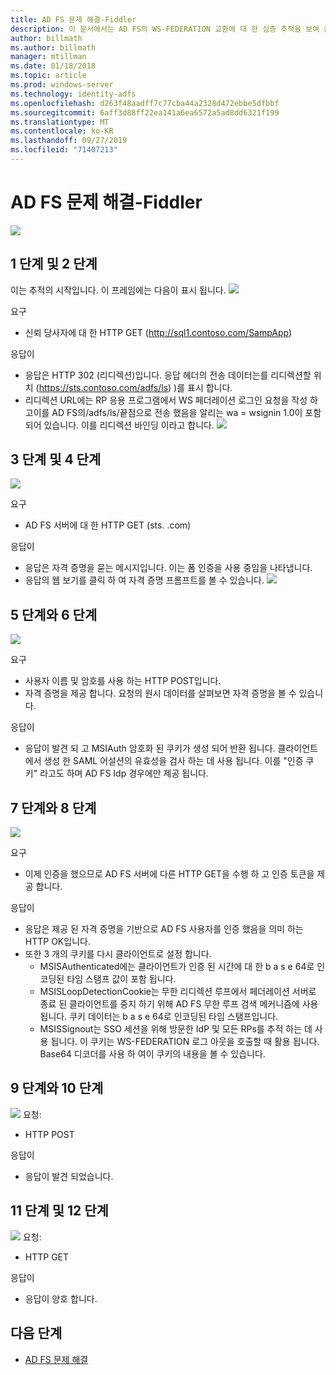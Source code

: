 ```yaml
---
title: AD FS 문제 해결-Fiddler
description: 이 문서에서는 AD FS의 WS-FEDERATION 교환에 대 한 심층 추적을 보여 줍니다.
author: billmath
ms.author: billmath
manager: mtillman
ms.date: 01/18/2018
ms.topic: article
ms.prod: windows-server
ms.technology: identity-adfs
ms.openlocfilehash: d263f48aadff7c77cba44a2328d472ebbe5dfbbf
ms.sourcegitcommit: 6aff3d88ff22ea141a6ea6572a5ad8dd6321f199
ms.translationtype: MT
ms.contentlocale: ko-KR
ms.lasthandoff: 09/27/2019
ms.locfileid: "71407213"
---
```

# <a name="ad-fs-troubleshooting---fiddler---ws-federation"></a>AD FS 문제 해결-Fiddler
![](media/ad-fs-tshoot-fiddler-ws-fed/fiddler9.png)

## <a name="step-1-and-2"></a>1 단계 및 2 단계
이는 추적의 시작입니다.  이 프레임에는 다음이 표시 됩니다. ![](media/ad-fs-tshoot-fiddler-ws-fed/fiddler1.png)

요구

- 신뢰 당사자에 대 한 HTTP GET (http://sql1.contoso.com/SampApp)

응답이

- 응답은 HTTP 302 (리디렉션)입니다.  응답 헤더의 전송 데이터는를 리디렉션할 위치 (https://sts.contoso.com/adfs/ls) )를 표시 합니다.
- 리디렉션 URL에는 RP 응용 프로그램에서 WS 페더레이션 로그인 요청을 작성 하 고이를 AD FS의/adfs/ls/끝점으로 전송 했음을 알리는 wa = wsignin 1.0이 포함 되어 있습니다.  이를 리디렉션 바인딩 이라고 합니다.
![](media/ad-fs-tshoot-fiddler-ws-fed/fiddler2.png)

## <a name="step-3-and-4"></a>3 단계 및 4 단계

![](media/ad-fs-tshoot-fiddler-ws-fed/fiddler3.png)

요구

- AD FS 서버에 대 한 HTTP GET (sts. .com)

응답이

- 응답은 자격 증명을 묻는 메시지입니다.  이는 폼 인증을 사용 중임을 나타냅니다.
- 응답의 웹 보기를 클릭 하 여 자격 증명 프롬프트를 볼 수 있습니다.
![](media/ad-fs-tshoot-fiddler-ws-fed/fiddler6.png)

## <a name="step-5-and-6"></a>5 단계와 6 단계

![](media/ad-fs-tshoot-fiddler-ws-fed/fiddler4.png)

요구

- 사용자 이름 및 암호를 사용 하는 HTTP POST입니다.  
- 자격 증명을 제공 합니다.  요청의 원시 데이터를 살펴보면 자격 증명을 볼 수 있습니다.

응답이

- 응답이 발견 되 고 MSIAuth 암호화 된 쿠키가 생성 되어 반환 됩니다.  클라이언트에서 생성 한 SAML 어설션의 유효성을 검사 하는 데 사용 됩니다.  이를 "인증 쿠키" 라고도 하며 AD FS Idp 경우에만 제공 됩니다.


## <a name="step-7-and-8"></a>7 단계와 8 단계
![](media/ad-fs-tshoot-fiddler-ws-fed/fiddler5.png)

요구

- 이제 인증을 했으므로 AD FS 서버에 다른 HTTP GET을 수행 하 고 인증 토큰을 제공 합니다.

응답이

- 응답은 제공 된 자격 증명을 기반으로 AD FS 사용자를 인증 했음을 의미 하는 HTTP OK입니다.
- 또한 3 개의 쿠키를 다시 클라이언트로 설정 합니다.
    - MSISAuthenticated에는 클라이언트가 인증 된 시간에 대 한 b a s e 64로 인코딩된 타임 스탬프 값이 포함 됩니다.
    - MSISLoopDetectionCookie는 무한 리디렉션 루프에서 페더레이션 서버로 종료 된 클라이언트를 중지 하기 위해 AD FS 무한 루프 검색 메커니즘에 사용 됩니다. 쿠키 데이터는 b a s e 64로 인코딩된 타임 스탬프입니다.
    - MSISSignout는 SSO 세션을 위해 방문한 IdP 및 모든 RPs를 추적 하는 데 사용 됩니다. 이 쿠키는 WS-FEDERATION 로그 아웃을 호출할 때 활용 됩니다. Base64 디코더를 사용 하 여이 쿠키의 내용을 볼 수 있습니다.
    
## <a name="step-9-and-10"></a>9 단계와 10 단계
![](media/ad-fs-tshoot-fiddler-ws-fed/fiddler7.png) 요청:

- HTTP POST

응답이

- 응답이 발견 되었습니다.

## <a name="step-11-and-12"></a>11 단계 및 12 단계
![](media/ad-fs-tshoot-fiddler-ws-fed/fiddler8.png) 요청:

- HTTP GET

응답이

- 응답이 양호 합니다.

## <a name="next-steps"></a>다음 단계

- [AD FS 문제 해결](ad-fs-tshoot-overview.md)